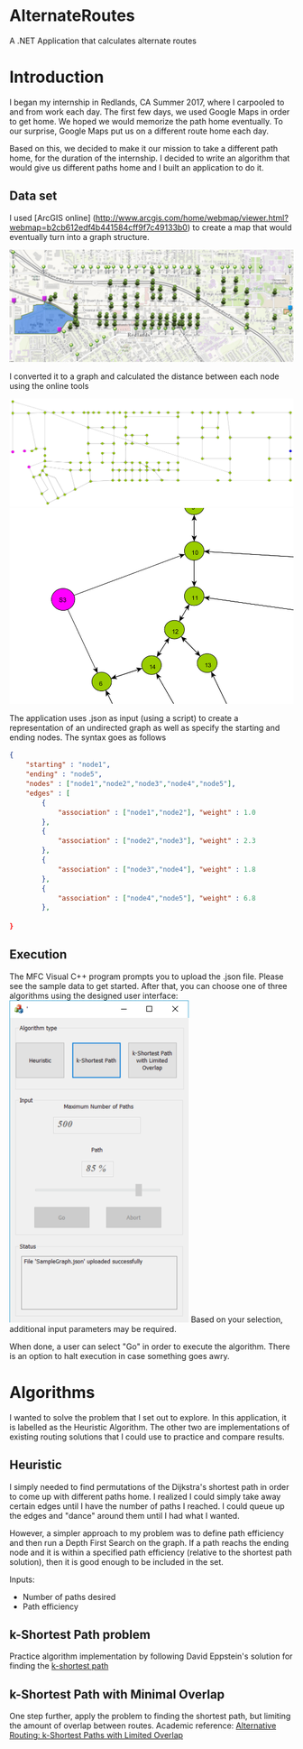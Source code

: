 # AlternateRoutes
A .NET Application that calculates alternate routes

# Introduction
I began my internship in Redlands, CA Summer 2017, where I carpooled to and from work each day.
The first few days, we used Google Maps in order to get home. We hoped we would memorize the
path home eventually. To our surprise, Google Maps put us on a different route home each day.

Based on this, we decided to make it our mission to take a different path home, for the duration of 
the internship. I decided to write an algorithm that would give us different paths home and I
built an application to do it.

## Data set
I used [ArcGIS online] (http://www.arcgis.com/home/webmap/viewer.html?webmap=b2cb612edf4b441584cff9f7c49133b0) to create a map that would eventually
turn into a graph structure.

![er](Graph1.png)

I converted it to a graph and calculated the distance between each node using the online tools

![er](Graph2.png) ![er](Graph3.png)

The application uses .json as input (using a script) to create a representation of
an undirected graph as well as specify the starting and ending nodes. The syntax goes as follows
```json
{
	"starting" : "node1",
	"ending" : "node5",
	"nodes" : ["node1","node2","node3","node4","node5"],
	"edges" : [
		{
			"association" : ["node1","node2"], "weight" : 1.0
		},
		{
			"association" : ["node2","node3"], "weight" : 2.3
		},
		{
			"association" : ["node3","node4"], "weight" : 1.8
		},
		{
			"association" : ["node4","node5"], "weight" : 6.8
		},
		
}
```

## Execution
The MFC Visual C++ program prompts you to upload the .json file. Please see the sample data to get started.
After that, you can choose one of three algorithms using the designed user interface:
![er](UI.png) Based on your selection, additional input parameters may be required.

When done, a user can select "Go" in order to execute the algorithm. There is an option to halt execution
in case something goes awry.

# Algorithms
I wanted to solve the problem that I set out to explore. In this application, it is labelled as the Heuristic
Algorithm. The other two are implementations of existing routing solutions that I could use to practice and compare results.

## Heuristic
I simply needed to find permutations of the Dijkstra's shortest path in order to come up with different paths
home. I realized I could simply take away certain edges until I have the number of paths I reached.
I could queue up the edges and "dance" around them until I had what I wanted.

However, a simpler approach to my problem was to define path efficiency and then run a Depth First Search
on the graph. If a path reachs the ending node and it is within a specified path efficiency (relative
to the shortest path solution), then it is good enough to be included in the set.

Inputs:
- Number of paths desired
- Path efficiency

## k-Shortest Path problem
Practice algorithm implementation by following David Eppstein's solution for finding the
[k-shortest path](https://en.wikipedia.org/wiki/K_shortest_path_routing)

## k-Shortest Path with Minimal Overlap
One step further, apply the problem to finding the shortest path, but limiting the amount of overlap
between routes. Academic reference: [Alternative Routing: k-Shortest Paths with Limited Overlap](http://cs.au.dk/~bouros/docs/sigspatial15.pdf)